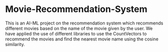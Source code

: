 # Movie-Recommendation-System
This is an AI-ML project on the recommendation system which recommends different movies based on the name of the movie given by the user.
We have applied the use of different libraries to use the CountVectors to recommend the movies and find the nearest movie name using the cosine similarity.
